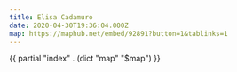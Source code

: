 ```yaml
---
title: Elisa Cadamuro
date: 2020-04-30T19:36:04.000Z
map: https://maphub.net/embed/92891?button=1&tablinks=1
---
```


{{ partial "index" . (dict "map" "$map") }}